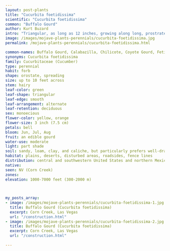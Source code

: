 ```yaml
---
layout: post-plants
title: "Cucurbita foetidissima"
scientific: "Cucurbita foetidissima"
common: "Buffalo Gourd"
author: Kurt Buzard
intro: "Triangular, as long as 12 inches, growing along long, prostrate stems. Compare with Cucurbita palmata leaves, palmate with five long triangular points. The large, bell-like flowers, 2-4 inches long, are yellow to orange, 5-lobed at the opening, with stamens that have large anthers deep inside the throat. The fruit is consumed by both humans and animals. The fresh young gourd can be eaten like squash. The mature fruit is no longer edible, due to bitter compounds. Seeds may be eaten after being prepared by roasting or boiling."
image: /images/mojave-plants-perennials/cucurbita-foetidissima.jpg
permalink: /mojave-plants-perennials/cucurbita-foetidissima.html

common-names: Buffalo Gourd, Calabazilla, Chilicote, Coyote Gourd, Fetid Gourd, Fetid Wild Pumpkin, Missouri Gourd, Prairie Gourd, Stinking Gourd, Wild Gourd, and Wild Pumpkin
synonyms: Cucurbita foetidissima
family: Cucurbitaceae (Cucumber)
type: perennial
habit: forb
shape: orostate, spreading
size: up to 10 feet across
stem: hairy
leaf-color: green
leaf-shape: triangular
leaf-edge: smooth
leaf-arrangement: alternate
leaf-retention: deciduous
sex: monoecious
flower-color: yellow, orange
flower-size: 3 inch (7.5 cm)
petals: bell
bloom: Jun, Jul, Aug
fruit: an edible gourd
water-use: moderate
light: part shade
soil: sandy, loam, clay, and caliche, but particularly prefers well-drained, sandy loam
habitat: plains, deserts, disturbed areas, roadsides, fence lines
distribution: central and southwestern United States and northern Mexico
native: 
seen: NV (Corn Creek)
zones: 
elevation: 1000-7000 feet (300-2000 m)
 
   

my_posts_array:
- image: /images/mojave-plants-perennials/cucurbita-foetidissima-1.jpg
  title: Buffalo Gourd (Cucurbita foetidissima)
  excerpt: Corn Creek, Las Vegas
  url: "/construction.html"
- image: /images/mojave-plants-perennials/cucurbita-foetidissima-2.jpg
  title: Buffalo Gourd (Cucurbita foetidissima)
  excerpt: Corn Creek, Las Vegas
  url: "/construction.html"
 
---
```

  
  
 <p></p>
  